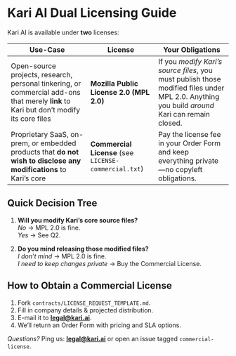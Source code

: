 # Kari AI Dual Licensing Guide

Kari AI is available under **two** licenses:

| Use-Case | License | Your Obligations |
|----------|---------|------------------|
| Open-source projects, research, personal tinkering, or commercial add-ons that merely **link** to Kari but don’t modify its core files | **Mozilla Public License 2.0 (MPL 2.0)** | If you *modify Kari’s source files*, you must publish those modified files under MPL 2.0. Anything you build *around* Kari can remain closed. |
| Proprietary SaaS, on-prem, or embedded products that **do not wish to disclose any modifications** to Kari’s core | **Commercial License** (see `LICENSE-commercial.txt`) | Pay the license fee in your Order Form and keep everything private—no copyleft obligations. |

## Quick Decision Tree

1. **Will you modify Kari’s core source files?**  
   *No* → MPL 2.0 is fine.  
   *Yes* → See Q2.

2. **Do you mind releasing those modified files?**  
   *I don’t mind* → MPL 2.0 is fine.  
   *I need to keep changes private* → Buy the Commercial License.

## How to Obtain a Commercial License

1. Fork `contracts/LICENSE_REQUEST_TEMPLATE.md`.  
2. Fill in company details & projected distribution.  
3. E-mail it to **legal@kari.ai**.  
4. We’ll return an Order Form with pricing and SLA options.

*Questions?* Ping us: **legal@kari.ai** or open an issue tagged `commercial-license`.
